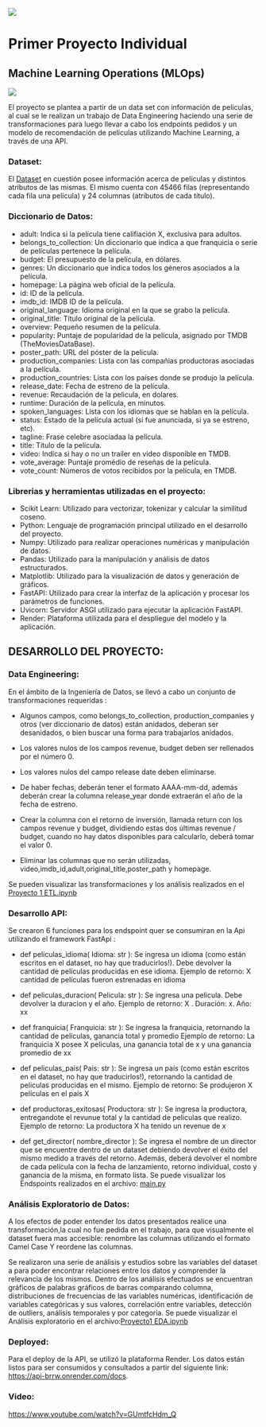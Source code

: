 ![](https://blog.soyhenry.com/content/images/2021/05/PRESENTACION-3.jpg)
# Primer Proyecto Individual
## Machine Learning Operations (MLOps)
![](https://www.go4it.solutions/sites/default/files/2021-06/05.01.%20Qu%C3%A9%20es%20el%20Machine%20Learning.jpg)

El proyecto se plantea a partir de un data set con información de películas, al cual se le realizan un trabajo de Data Engineering haciendo una serie de transformaciones para luego llevar a cabo  los endpoints pedidos y un modelo de recomendación de películas utilizando Machine Learning, a través de una API.

### Dataset:

El [Dataset](https://github.com/maga86/Proyecto-Individual/blob/main/movies_dataset.xlsx) en cuestión posee información acerca de películas y distintos atributos de las mismas. El mismo cuenta con 45466 filas (representando cada fila una película) y 24 columnas (atributos de cada título).

### Diccionario de Datos:

- adult: Indica si la película tiene califiación X, exclusiva para adultos.
- belongs_to_collection: Un diccionario que indica a que franquicia o serie de películas pertenece la película.
- budget: El presupuesto de la película, en dólares.
- genres: Un diccionario que indica todos los géneros asociados a la película.
- homepage: La página web oficial de la película.
- id: ID de la película.
- imdb_id: IMDB ID de la película.
- original_language: Idioma original en la que se grabo la película.
- original_title: Título original de la película.
- overview: Pequeño resumen de la película.
- popularity: Puntaje de popularidad de la película, asignado por TMDB (TheMoviesDataBase).
- poster_path: URL del póster de la película.
- production_companies: Lista con las compañias productoras asociadas a la película.
- production_countries: Lista con los países donde se produjo la película.
- release_date: Fecha de estreno de la película.
- revenue: Recaudación de la pelicula, en dolares.
- runtime: Duración de la película, en minutos.
- spoken_languages: Lista con los idiomas que se hablan en la película.
- status: Estado de la película actual (si fue anunciada, si ya se estreno, etc).
- tagline: Frase celebre asociadaa la película.
- title: Titulo de la película.
- video: Indíca si hay o no un trailer en video disponible en TMDB.
- vote_average: Puntaje promédio de reseñas de la película.
- vote_count: Números de votos recibidos por la película, en TMDB.


### Librerias y herramientas utilizadas en el proyecto:

- Scikit Learn: Utilizado para vectorizar, tokenizar y calcular la similitud coseno.
- Python: Lenguaje de programación principal utilizado en el desarrollo del proyecto.
- Numpy: Utilizado para realizar operaciones numéricas y manipulación de datos.
- Pandas: Utilizado para la manipulación y análisis de datos estructurados.
- Matplotlib: Utilizado para la visualización de datos y generación de gráficos.
- FastAPI: Utilizado para crear la interfaz de la aplicación y procesar los parámetros de funciones.
- Uvicorn: Servidor ASGI utilizado para ejecutar la aplicación FastAPI.
- Render: Plataforma utilizada para el despliegue del modelo y la aplicación.

## DESARROLLO DEL PROYECTO:

### Data Engineering:

En el ámbito de la Ingeniería de Datos, se llevó a cabo un conjunto de transformaciones requeridas :

- Algunos campos, como belongs_to_collection, production_companies y otros (ver diccionario de datos) están anidados, deberan ser desanidados, o bien buscar una forma para trabajarlos anidados.

- Los valores nulos de los campos revenue, budget deben ser rellenados por el número 0.

- Los valores nulos del campo release date deben eliminarse.

- De haber fechas, deberán tener el formato AAAA-mm-dd, además deberán crear la columna release_year donde extraerán el año de la fecha de estreno.

- Crear la columna con el retorno de inversión, llamada return con los campos revenue y budget, dividiendo estas dos últimas revenue / budget, cuando no hay datos disponibles para calcularlo, deberá tomar el valor 0.

- Eliminar las columnas que no serán utilizadas, video,imdb_id,adult,original_title,poster_path y homepage.

Se pueden visualizar las transformaciones y los análisis realizados en el [Proyecto 1 ETL.ipynb](https://github.com/maga86/Proyecto-Individual/blob/main/Proyecto_1_ETL.ipynb)

### Desarrollo API:
Se crearon 6 funciones para los endspoint quer se consumiran en la Api utilizando el framework FastApi :

- def peliculas_idioma( Idioma: str ): Se ingresa un idioma (como están escritos en el dataset, no hay que traducirlos!). Debe devolver la cantidad de películas producidas en ese idioma.
                    Ejemplo de retorno: X cantidad de películas fueron estrenadas en idioma

- def peliculas_duracion( Pelicula: str ): Se ingresa una pelicula. Debe devolver la duracion y el año.
                    Ejemplo de retorno: X . Duración: x. Año: xx

- def franquicia( Franquicia: str ): Se ingresa la franquicia, retornando la cantidad de peliculas, ganancia total y promedio
                    Ejemplo de retorno: La franquicia X posee X peliculas, una ganancia total de x y una ganancia promedio de xx

- def peliculas_pais( Pais: str ): Se ingresa un país (como están escritos en el dataset, no hay que traducirlos!), retornando la cantidad de peliculas producidas en el mismo.
                    Ejemplo de retorno: Se produjeron X películas en el país X

- def productoras_exitosas( Productora: str ): Se ingresa la productora, entregandote el revunue total y la cantidad de peliculas que realizo.
                    Ejemplo de retorno: La productora X ha tenido un revenue de x

 - def get_director( nombre_director ): Se ingresa el nombre de un director que se encuentre dentro de un dataset debiendo devolver el éxito del mismo medido a través del retorno. Además, deberá devolver el nombre de cada película con la fecha de lanzamiento, retorno individual, costo y ganancia de la misma, en formato lista.
   Se puede visualizar los Endspoints realizados en el archivo: [main.py](https://github.com/maga86/Proyecto-Individual/blob/main/main.py)

 
### Análisis Exploratorio de Datos:

A los efectos de poder entender los datos presentados realice una transformación,la cual no fue pedida en el trabajo, para que visualmente el dataset fuera mas accesible: renombre las columnas utilizando  el formato Camel Case Y reordene las columnas.

Se realizaron una serie de análisis y estudios sobre las variables del dataset a para  poder encontrar relaciones entre los datos y comprender la relevancia de los mismos. Dentro de los análisis efectuados se encuentran gráficos de palabras gráficos de barras comparando columna, distribuciones de frecuencias de las variables numéricas, identificación de variables categóricas y sus valores, correlación entre variables, detección de outliers, análisis temporales y por categoría.
Se puede visualizar el Análisis exploratorio en el archivo:[Proyecto1 EDA.ipynb](https://github.com/maga86/Proyecto-Individual/blob/main/Proyecto_1_EDA.ipynb)


### Deployed:

Para el deploy de la API, se utilizó la plataforma Render. Los datos están listos para ser consumidos y consultados a partir del siguiente link: https://api-brrw.onrender.com/docs.

### Video:
https://www.youtube.com/watch?v=GUmtfcHdm_Q
